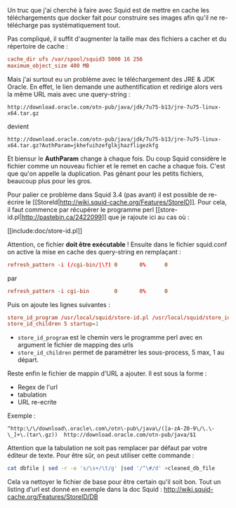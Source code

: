 Un truc que j'ai cherché à faire avec Squid est de mettre en cache les téléchargements que docker fait pour construire
ses images afin qu'il ne re-télécharge pas systématiquement tout.

Pas compliqué, il suffit d'augmenter la taille max des fichiers a cacher et du répertoire de cache :

~~~ conf
cache_dir ufs /var/spool/squid3 5000 16 256
maximum_object_size 400 MB
~~~

Mais j'ai surtout eu un problème avec le téléchargement des JRE & JDK Oracle. En effet, le lien demande une
authentification et redirige alors vers la même URL mais avec une query-string :

    http://download.oracle.com/otn-pub/java/jdk/7u75-b13/jre-7u75-linux-x64.tar.gz

devient

    http://download.oracle.com/otn-pub/java/jdk/7u75-b13/jre-7u75-linux-x64.tar.gz?AuthParam=jkhefuihzefglkjhazfligezkfg

Et biensur le **AuthParam** change à chaque fois. Du coup Squid considère le fichier comme un nouveau fichier et le
remet en cache a chaque fois. C'est que qu'on appelle la duplication. Pas gênant pour les petits fichiers, beaucoup plus
pour les gros.

Pour palier ce problème dans Squid 3.4 (pas avant) il est possible de re-écrire le
[[StoreId|http://wiki.squid-cache.org/Features/StoreID]]. Pour cela, il faut commence par récupérer le programme
perl [[store-id.pl|http://pastebin.ca/2422099]] que je rajoute ici au cas où :

[[include:doc/store-id.pl]]

Attention, ce fichier **doit être exécutable** !
Ensuite dans le fichier squid.conf on active la mise en cache des query-string en remplaçant :
~~~ conf
refresh_pattern -i (/cgi-bin/|\?) 0       0%      0
~~~

par
~~~ conf
refresh_pattern -i cgi-bin        0       0%      0
~~~

Puis on ajoute les lignes suivantes :
~~~ conf
store_id_program /usr/local/squid/store-id.pl /usr/local/squid/store_id_db
store_id_children 5 startup=1
~~~

 * `store_id_program` est le chemin vers le programme perl avec en argument le fichier de mapping des urls
 * `store_id_children` permet de paramétrer les sous-process, 5 max, 1 au départ.

Reste enfin le fichier de mappin d'URL a ajouter. Il est sous la forme :
 * Regex de l'url
 * tabulation
 * URL re-ecrite

Exemple :
~~~
^http:\/\/download\.oracle\.com\/otn\-pub\/java\/([a-zA-Z0-9\/\.\-\_]+\.(tar\.gz))	http://download.oracle.com/otn-pub/java/$1
~~~

Attention que la tabulation ne soit pas remplacer par défaut par votre éditeur de texte. Pour être sûr, on peut utiliser
cette commande :

``` sh
cat dbfile | sed -r -e 's/\s+/\t/g' |sed '/^\#/d' >cleaned_db_file
```

Cela va nettoyer le fichier de base pour être certain qu'il soit bon. Tout un listing d'url est donné en exemple dans la
doc Squid : http://wiki.squid-cache.org/Features/StoreID/DB

<!-- --- tags: linux, squid, tools -->
